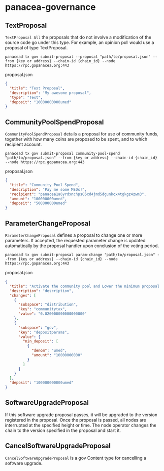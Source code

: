 # panacea-governance


## TextProposal

`TextProposal All` the proposals that do not involve a modification of the source code go under this type. For example, an opinion poll would use a proposal of type TextProposal.

```shell
panacead tx gov submit-proposal --proposal "path/to/proposal.json" --from {key or address} --chain-id {chain_id} --node https://rpc.gopanacea.org:443  
```

proposal.json
```json
{
  "title": "Text Proposal",
  "description": "My awesome proposal",
  "type": "Text",
  "deposit": "10000000000umed"
}
```

## CommunityPoolSpendProposal
`CommunityPoolSpendProposal` details a proposal for use of community funds, together with how many coins are proposed to be spent, and to which recipient account.

```shell
panacead tx gov submit-proposal community-pool-spend "path/to/proposal.json" --from {key or address} --chain-id {chain_id} --node https://rpc.gopanacea.org:443
```

proposal.json
```json
{
  "title": "Community Pool Spend",
  "description": "Pay me some MEDs!",
  "recipient": "panacea1a6yrdxnchps05xd4jmd5dgunkcx4tgkgz4zwm3",
  "amount": "100000000umed",
  "deposit": "500000000umed"
}
```

## ParameterChangeProposal
`ParameterChangeProposal` defines a proposal to change one or more parameters. If accepted, the requested parameter change is updated automatically by the proposal handler upon conclusion of the voting period.

```shell
panacead tx gov submit-proposal param-change "path/to/proposal.json" --from {key or address} --chain-id {chain_id} --node https://rpc.gopanacea.org:443
```

proposal.json
```json
{
  "title": "Activate the community pool and Lower the minimum proposal deposit",
  "description": "description",
  "changes": [
    {
      "subspace": "distribution",
      "key": "communitytax",
      "value": "0.020000000000000000"
    },
    {
      "subspace": "gov",
      "key": "depositparams",
      "value": {
        "min_deposit": [
          {
            "denom": "umed",
            "amount": "10000000000"
          }
        ]
      }
    }
  ],
  "deposit": "100000000000umed"
}
```

## SoftwareUpgradeProposal
If this software upgrade proposal passes, it will be upgraded to the version registered in the proposal.
Once the proposal is passed, all nodes are interrupted at the specified height or time.
The node operator changes the chain to the version specified in the proposal and start it.

## CancelSoftwareUpgradeProposal
`CancelSoftwareUpgradeProposal` is a gov Content type for cancelling a software upgrade.

